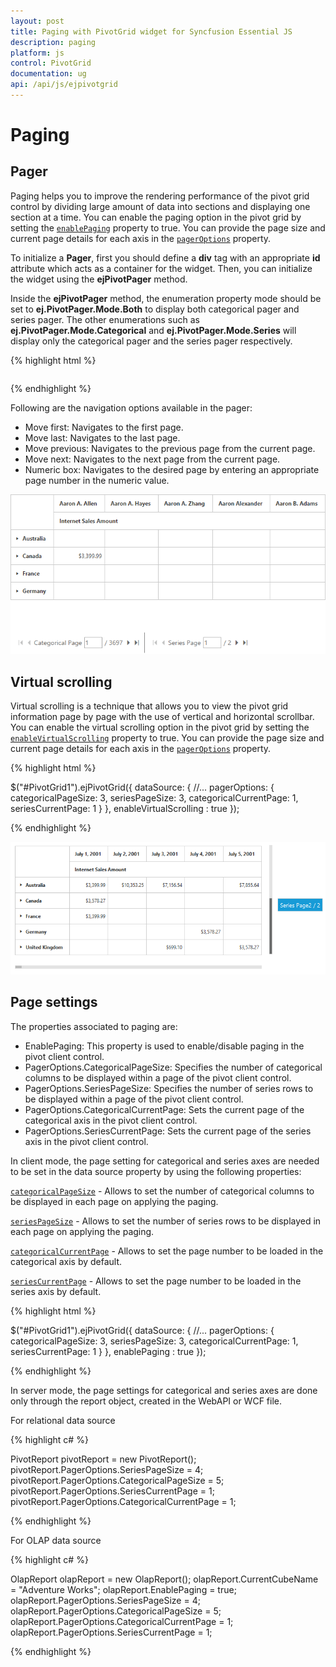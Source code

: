 ```yaml
---
layout: post
title: Paging with PivotGrid widget for Syncfusion Essential JS
description: paging
platform: js
control: PivotGrid
documentation: ug
api: /api/js/ejpivotgrid
---
```


# Paging

## Pager

Paging helps you to improve the rendering performance of the pivot grid control by dividing large amount of data into sections and displaying one section at a time. You can enable the paging option in the pivot grid by setting the [`enablePaging`](/api/js/ejpivotgrid#members:enablepaging) property to true. You can provide the page size and current page details for each axis in the [`pagerOptions`](/api/js/ejpivotgrid#members:datasource-pageroptions) property.

To initialize a **Pager**, first you should define a **div** tag with an appropriate **id** attribute which acts as a container for the widget. Then, you can initialize the widget using the **ejPivotPager** method.

Inside the **ejPivotPager** method, the enumeration property mode should be set to **ej.PivotPager.Mode.Both** to display both categorical pager and series pager. The other enumerations such as **ej.PivotPager.Mode.Categorical** and **ej.PivotPager.Mode.Series** will display only the categorical pager and the series pager respectively.


{% highlight html %}

<div id="PivotGrid1"></div>

<!--Create a tag which acts as a container for Pager. -->
<div id="Pager1" style="margin-top: 10px; overflow: auto"></div>

<script>
    $("#PivotGrid1").ejPivotGrid({
        dataSource: {
            //...
            pagerOptions: {
                categoricalPageSize: 3,
                seriesPageSize: 3,
                categoricalCurrentPage: 1,
                seriesCurrentPage: 1
            }
        },
        enablePaging : true
    });

    $("#Pager1").ejPivotPager({
        mode: ej.PivotPager.Mode.Both,
        targetControlID: "PivotGrid1"
    });
</script>

{% endhighlight %}


Following are the navigation options available in the pager:

* Move first: Navigates to the first page.
* Move last: Navigates to the last page.
* Move previous: Navigates to the previous page from the current page.
* Move next: Navigates to the next page from the current page.
* Numeric box: Navigates to the desired page by entering an appropriate page number in the numeric value.

![Paging in JavaScript pivot grid control](Paging_images/paging.png)


## Virtual scrolling

Virtual scrolling is a technique that allows you to view the pivot grid information page by page with the use of vertical and horizontal scrollbar. You can enable the virtual scrolling option in the pivot grid by setting the [`enableVirtualScrolling`](/api/js/ejpivotgrid#members:enablevirtualscrolling) property to true. You can provide the page size and current page details for each axis in the [`pagerOptions`](/api/js/ejpivotgrid#members:pageroptions) property.

{% highlight html %}

$("#PivotGrid1").ejPivotGrid({
    dataSource: {
        //...
        pagerOptions: {
            categoricalPageSize: 3,
            seriesPageSize: 3,
            categoricalCurrentPage: 1,
            seriesCurrentPage: 1
        }
    },
    enableVirtualScrolling : true
});

{% endhighlight %}

![Virtual scrolling in JavaScript pivot grid control](Paging_images/virtual-scrolling.png)

## Page settings

The properties associated to paging are:

* EnablePaging: This property is used to enable/disable paging in the pivot client control.
* PagerOptions.CategoricalPageSize: Specifies the number of categorical columns to be displayed within a page of the pivot client control.
* PagerOptions.SeriesPageSize: Specifies the number of series rows to be displayed within a page of the pivot client control.
* PagerOptions.CategoricalCurrentPage: Sets the current page of the categorical axis in the pivot client control.
* PagerOptions.SeriesCurrentPage: Sets the current page of the series axis in the pivot client control.

In client mode, the page setting for categorical and series axes are needed to be set in the data source property by using the following properties:

[`categoricalPageSize`](/api/js/ejpivotgrid#members:datasource-pageroptions-categoricalpagesize) - Allows to set the number of categorical columns to be displayed in each page on applying the paging.

[`seriesPageSize`](/api/js/ejpivotgrid#members:datasource-pageroptions-seriespagesize) - Allows to set the number of series rows to be displayed in each page on applying the paging.

[`categoricalCurrentPage`](/api/js/ejpivotgrid#members:datasource-pageroptions-categoricalcurrentpage) - Allows to set the page number to be loaded in the categorical axis by default.

[`seriesCurrentPage`](/api/js/ejpivotgrid#members:datasource-pageroptions-seriescurrentpage) - Allows to set the page number to be loaded in the series axis by default.

{% highlight html %}

$("#PivotGrid1").ejPivotGrid({
    dataSource: {
        //...
        pagerOptions: {
            categoricalPageSize: 3,
            seriesPageSize: 3,
            categoricalCurrentPage: 1,
            seriesCurrentPage: 1
        }
    }, enablePaging : true
});

{% endhighlight %}

In server mode, the page settings for categorical and series axes are done only through the report object, created in the WebAPI or WCF file.

For relational data source

{% highlight c# %}

PivotReport pivotReport = new PivotReport();
pivotReport.PagerOptions.SeriesPageSize = 4;
pivotReport.PagerOptions.CategoricalPageSize = 5;
pivotReport.PagerOptions.SeriesCurrentPage = 1;
pivotReport.PagerOptions.CategoricalCurrentPage = 1;

{% endhighlight %}

For OLAP data source

{% highlight c# %}

OlapReport olapReport = new OlapReport();
olapReport.CurrentCubeName = "Adventure Works";
olapReport.EnablePaging = true;
olapReport.PagerOptions.SeriesPageSize = 4;
olapReport.PagerOptions.CategoricalPageSize = 5;
olapReport.PagerOptions.CategoricalCurrentPage = 1;
olapReport.PagerOptions.SeriesCurrentPage = 1;

{% endhighlight %}
